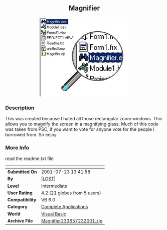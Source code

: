 ﻿<div align="center">

## Magnifier

<img src="PIC20017232330307025.jpg">
</div>

### Description

This was created because I hated all those rectangular zoom windows. This allows you to magnify the screen in a magnifying glass. Much of this code was taken from PSC, if you want to vote for anyone vote for the people I borrowed from. So enjoy.
 
### More Info
 
read the readme.txt file


<span>             |<span>
---                |---
**Submitted On**   |2001-07-23 13:41:58
**By**             |[\|LOST\|](https://github.com/Planet-Source-Code/PSCIndex/blob/master/ByAuthor/lost.md)
**Level**          |Intermediate
**User Rating**    |4.2 (21 globes from 5 users)
**Compatibility**  |VB 6\.0
**Category**       |[Complete Applications](https://github.com/Planet-Source-Code/PSCIndex/blob/master/ByCategory/complete-applications__1-27.md)
**World**          |[Visual Basic](https://github.com/Planet-Source-Code/PSCIndex/blob/master/ByWorld/visual-basic.md)
**Archive File**   |[Magnifier233657232001\.zip](https://github.com/Planet-Source-Code/lost-magnifier__1-25394/archive/master.zip)








